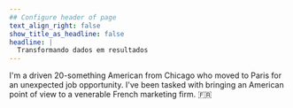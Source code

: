 ```yaml
---
## Configure header of page
text_align_right: false
show_title_as_headline: false
headline: |
  Transformando dados em resultados
---
```


<!-- this is a subheadline -->
I'm a driven 20-something American from Chicago who moved to Paris for an unexpected job opportunity. I've been tasked with bringing an American point of view to a venerable French marketing firm. :fr:
